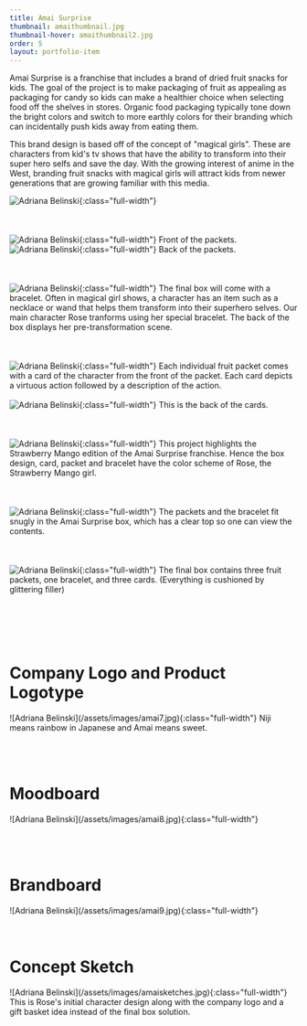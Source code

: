 ```yaml
---
title: Amai Surprise
thumbnail: amaithumbnail.jpg
thumbnail-hover: amaithumbnail2.jpg
order: 5
layout: portfolio-item
---
```


Amai Surprise is a franchise that includes a brand of dried fruit snacks for kids. The goal of the project is to make packaging of fruit as appealing as packaging for candy so kids can make a healthier choice when selecting food off the shelves in stores. Organic food packaging typically tone down the bright colors and switch to more earthly colors for their branding which can incidentally push kids away from eating them.

This brand design is based off of the concept of "magical girls". These are characters from kid's tv shows that have the ability to transform into their super hero selfs and save the day. With the growing interest of anime in the West, branding fruit snacks with magical girls will attract kids from newer generations that are growing familiar with this media.

![Adriana Belinski](/assets/images/amai.jpg){:class="full-width"}
<br><br><br><br>
![Adriana Belinski](/assets/images/amai2.jpg){:class="full-width"}
Front of the packets.
![Adriana Belinski](/assets/images/amai3.jpg){:class="full-width"}
Back of the packets.
<br><br><br><br>
![Adriana Belinski](/assets/images/amai4.jpg){:class="full-width"}
The final box will come with a bracelet. Often in magical girl shows, a character has an item such as a necklace or wand that helps them transform into their superhero selves. Our main character Rose tranforms using her special bracelet. The back of the box displays her pre-transformation scene.
<br><br><br><br>
![Adriana Belinski](/assets/images/cards1.jpg){:class="full-width"}
Each individual fruit packet comes with a card of the character from the front of the packet. Each card depicts a virtuous action followed by a description of the action.
<br><br>
![Adriana Belinski](/assets/images/cards2.jpg){:class="full-width"}
This is the back of the cards.
<br><br><br><br>
![Adriana Belinski](/assets/images/amaipack.jpg){:class="full-width"}
This project highlights the Strawberry Mango edition of the Amai Surprise franchise. Hence the box design, card, packet and bracelet have the color scheme of Rose, the Strawberry Mango girl.
<br><br><br><br>
![Adriana Belinski](/assets/images/amai5.jpg){:class="full-width"}
The packets and the bracelet fit snugly in the Amai Surprise box, which has a clear top so one can view the contents.
<br><br><br><br>
![Adriana Belinski](/assets/images/amai6.jpg){:class="full-width"}
The final box contains three fruit packets, one bracelet, and three cards. (Everything is cushioned by glittering filler)

<br><br><br><br>
<h1>Company Logo and Product Logotype</h1>
![Adriana Belinski](/assets/images/amai7.jpg){:class="full-width"}
Niji means rainbow in Japanese and Amai means sweet.
<br><br><br><br>
<h1>Moodboard</h1>
![Adriana Belinski](/assets/images/amai8.jpg){:class="full-width"}
<br><br><br><br>
<h1>Brandboard</h1>
![Adriana Belinski](/assets/images/amai9.jpg){:class="full-width"}
<br><br><br>
<h1>Concept Sketch</h1>
![Adriana Belinski](/assets/images/amaisketches.jpg){:class="full-width"}
This is Rose's initial character design along with the company logo and a gift basket idea instead of the final box solution.
